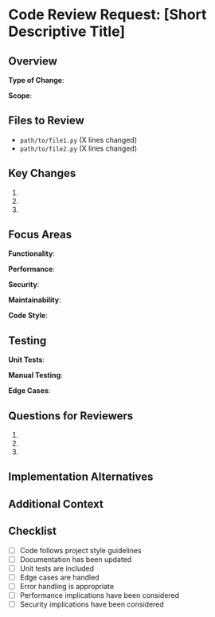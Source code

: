 # Code Review Request: [Short Descriptive Title]

## Overview
<!-- Brief description of the code to be reviewed -->

**Type of Change**:
<!-- Choose all that apply: New Feature, Bug Fix, Refactoring, Performance Improvement, Documentation -->

**Scope**:
<!-- What parts of the codebase does this affect? -->

## Files to Review
<!-- List all files that need review -->
- `path/to/file1.py` (X lines changed)
- `path/to/file2.py` (X lines changed)

## Key Changes
<!-- Highlight the most important changes -->
1. 
2. 
3. 

## Focus Areas
<!-- Specific aspects that need careful review -->

**Functionality**:
<!-- Does the code work as intended? -->

**Performance**:
<!-- Are there performance concerns? -->

**Security**:
<!-- Are there security implications? -->

**Maintainability**:
<!-- Is the code well-structured and maintainable? -->

**Code Style**:
<!-- Does it follow project conventions? -->

## Testing
<!-- How has this been tested? -->

**Unit Tests**:
<!-- What unit tests cover this code? -->

**Manual Testing**:
<!-- What manual testing has been performed? -->

**Edge Cases**:
<!-- What edge cases should be considered? -->

## Questions for Reviewers
<!-- Specific questions for reviewers -->
1. 
2. 
3. 

## Implementation Alternatives
<!-- Were there alternative approaches? Why was this one chosen? -->

## Additional Context
<!-- Any other relevant information -->

## Checklist
- [ ] Code follows project style guidelines
- [ ] Documentation has been updated
- [ ] Unit tests are included
- [ ] Edge cases are handled
- [ ] Error handling is appropriate
- [ ] Performance implications have been considered
- [ ] Security implications have been considered 